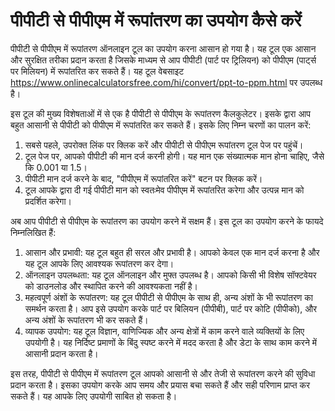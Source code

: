 पीपीटी से पीपीएम में रूपांतरण का उपयोग कैसे करें
================================================

पीपीटी से पीपीएम में रूपांतरण ऑनलाइन टूल का उपयोग करना आसान हो गया है। यह टूल एक आसान और सुरक्षित तरीका प्रदान करता है जिसके माध्यम से आप पीपीटी (पार्ट पर ट्रिलियन) को पीपीएम (पार्ट्स पर मिलियन) में रूपांतरित कर सकते हैं। यह टूल वेबसाइट <https://www.onlinecalculatorsfree.com/hi/convert/ppt-to-ppm.html> पर उपलब्ध है।

इस टूल की मुख्य विशेषताओं में से एक है पीपीटी से पीपीएम के रूपांतरण कैलकुलेटर। इसके द्वारा आप बहुत आसानी से पीपीटी को पीपीएम में रूपांतरित कर सकते हैं। इसके लिए निम्न चरणों का पालन करें:

1. सबसे पहले, उपरोक्त लिंक पर क्लिक करें और पीपीटी से पीपीएम रूपांतरण टूल पेज पर पहुंचें।
2. टूल पेज पर, आपको पीपीटी की मान दर्ज करनी होगी। यह मान एक संख्यात्मक मान होना चाहिए, जैसे कि 0.001 या 1.5।
3. पीपीटी मान दर्ज करने के बाद, "पीपीएम में रूपांतरित करें" बटन पर क्लिक करें।
4. टूल आपके द्वारा दी गई पीपीटी मान को स्वतःमेव पीपीएम में रूपांतरित करेगा और उत्पन्न मान को प्रदर्शित करेगा।

अब आप पीपीटी से पीपीएम के रूपांतरण का उपयोग करने में सक्षम हैं। इस टूल का उपयोग करने के फायदे निम्नलिखित हैं:

1. आसान और प्रभावी: यह टूल बहुत ही सरल और प्रभावी है। आपको केवल एक मान दर्ज करना है और यह टूल आपके लिए आवश्यक रूपांतरण कर देगा।
2. ऑनलाइन उपलब्धता: यह टूल ऑनलाइन और मुफ्त उपलब्ध है। आपको किसी भी विशेष सॉफ्टवेयर को डाउनलोड और स्थापित करने की आवश्यकता नहीं है।
3. महत्वपूर्ण अंशों के रूपांतरण: यह टूल पीपीटी से पीपीएम के साथ ही, अन्य अंशों के भी रूपांतरण का समर्थन करता है। आप इसे उपयोग करके पार्ट पर बिलियन (पीपीबी), पार्ट पर कोटि (पीपीको), और अन्य अंशों के रूपांतरण भी कर सकते हैं।
4. व्यापक उपयोग: यह टूल विज्ञान, वाणिज्यिक और अन्य क्षेत्रों में काम करने वाले व्यक्तियों के लिए उपयोगी है। यह निर्दिष्ट प्रमाणों के बिंदु स्पष्ट करने में मदद करता है और डेटा के साथ काम करने में आसानी प्रदान करता है।

इस तरह, पीपीटी से पीपीएम में रूपांतरण टूल आपको आसानी से और तेजी से रूपांतरण करने की सुविधा प्रदान करता है। इसका उपयोग करके आप समय और प्रयास बचा सकते हैं और सही परिणाम प्राप्त कर सकते हैं। यह आपके लिए उपयोगी साबित हो सकता है।